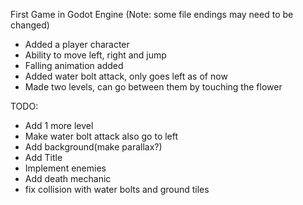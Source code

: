 First Game in Godot Engine
(Note: some file endings may need to be changed)

- Added a player character
- Ability to move left, right and jump
- Falling animation added
- Added water bolt attack, only goes left as of now
- Made two levels, can go between them by touching the flower

TODO:

- Add 1 more level
- Make water bolt attack also go to left
- Add background(make parallax?)
- Add Title
- Implement enemies
- Add death mechanic
- fix collision with water bolts and ground tiles
 